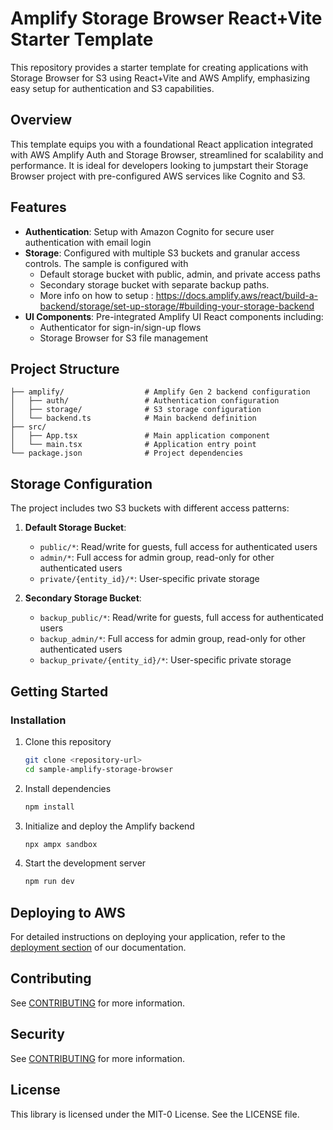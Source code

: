 # Amplify Storage Browser React+Vite Starter Template

This repository provides a starter template for creating applications with Storage Browser for S3 using React+Vite and AWS Amplify, emphasizing easy setup for authentication and S3 capabilities.

## Overview

This template equips you with a foundational React application integrated with AWS Amplify Auth and Storage Browser, streamlined for scalability and performance. It is ideal for developers looking to jumpstart their Storage Browser project with pre-configured AWS services like Cognito and S3.

## Features

- **Authentication**: Setup with Amazon Cognito for secure user authentication with email login
- **Storage**: Configured with multiple S3 buckets and granular access controls. The sample is configured with
  - Default storage bucket with public, admin, and private access paths
  - Secondary storage bucket with separate backup paths.
  - More info on how to setup : https://docs.amplify.aws/react/build-a-backend/storage/set-up-storage/#building-your-storage-backend
- **UI Components**: Pre-integrated Amplify UI React components including:
  - Authenticator for sign-in/sign-up flows
  - Storage Browser for S3 file management

## Project Structure

```
├── amplify/                  # Amplify Gen 2 backend configuration
│   ├── auth/                 # Authentication configuration
│   ├── storage/              # S3 storage configuration
│   └── backend.ts            # Main backend definition
├── src/
│   ├── App.tsx               # Main application component
│   └── main.tsx              # Application entry point
└── package.json              # Project dependencies
```

## Storage Configuration

The project includes two S3 buckets with different access patterns:

1. **Default Storage Bucket**:
   - `public/*`: Read/write for guests, full access for authenticated users
   - `admin/*`: Full access for admin group, read-only for other authenticated users
   - `private/{entity_id}/*`: User-specific private storage

2. **Secondary Storage Bucket**:
   - `backup_public/*`: Read/write for guests, full access for authenticated users
   - `backup_admin/*`: Full access for admin group, read-only for other authenticated users
   - `backup_private/{entity_id}/*`: User-specific private storage

## Getting Started

### Installation

1. Clone this repository
   ```bash
   git clone <repository-url>
   cd sample-amplify-storage-browser
   ```

2. Install dependencies
   ```bash
   npm install
   ```

3. Initialize and deploy the Amplify backend
   ```bash
   npx ampx sandbox
   ```

4. Start the development server
   ```bash
   npm run dev
   ```

## Deploying to AWS

For detailed instructions on deploying your application, refer to the [deployment section](https://docs.amplify.aws/react/start/quickstart/#deploy-a-fullstack-app-to-aws) of our documentation.

## Contributing

See [CONTRIBUTING](CONTRIBUTING.md) for more information.

## Security

See [CONTRIBUTING](CONTRIBUTING.md#security-issue-notifications) for more information.

## License

This library is licensed under the MIT-0 License. See the LICENSE file.
